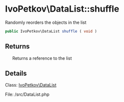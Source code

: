 # IvoPetkov\DataList::shuffle

Randomly reorders the objects in the list

```php
public IvoPetkov\DataList shuffle ( void )
```

## Returns

&nbsp;&nbsp;&nbsp;&nbsp;&nbsp;&nbsp;Returns a reference to the list

## Details

Class: [IvoPetkov\DataList](ivopetkov.datalist.class.md)

File: /src/DataList.php

